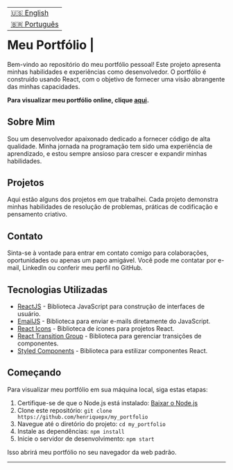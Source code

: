 <table align="right">
  <tr>
    <td>
      <a href="readme-en.md">🇺🇸 English</a>
    </td>
  </tr>
  <tr>
    <td>
      <a href="README.md">🇧🇷 Português</a>
    </td>
  </tr>
</table>

# Meu Portfólio | 

Bem-vindo ao repositório do meu portfólio pessoal! Este projeto apresenta minhas habilidades e experiências como desenvolvedor. O portfólio é construído usando React, com o objetivo de fornecer uma visão abrangente das minhas capacidades.

**Para visualizar meu portfólio online, clique [aqui](https://my-portfolio-henriquepx.vercel.app/).**

## Sobre Mim

Sou um desenvolvedor apaixonado dedicado a fornecer código de alta qualidade. Minha jornada na programação tem sido uma experiência de aprendizado, e estou sempre ansioso para crescer e expandir minhas habilidades.

## Projetos

Aqui estão alguns dos projetos em que trabalhei. Cada projeto demonstra minhas habilidades de resolução de problemas, práticas de codificação e pensamento criativo.

## Contato

Sinta-se à vontade para entrar em contato comigo para colaborações, oportunidades ou apenas um papo amigável. Você pode me contatar por e-mail, LinkedIn ou conferir meu perfil no GitHub.

## Tecnologias Utilizadas

- [ReactJS](https://reactjs.org/) - Biblioteca JavaScript para construção de interfaces de usuário.
- [EmailJS](https://www.npmjs.com/package/emailjs) - Biblioteca para enviar e-mails diretamente do JavaScript.
- [React Icons](https://react-icons.github.io/react-icons/) - Biblioteca de ícones para projetos React.
- [React Transition Group](http://reactcommunity.org/react-transition-group/) - Biblioteca para gerenciar transições de componentes.
- [Styled Components](https://styled-components.com/) - Biblioteca para estilizar componentes React.

## Começando

Para visualizar meu portfólio em sua máquina local, siga estas etapas:

1. Certifique-se de que o Node.js está instalado: [Baixar o Node.js](https://nodejs.org/)
2. Clone este repositório: `git clone https://github.com/henriquepx/my_portfolio`
3. Navegue até o diretório do projeto: `cd my_portfolio`
4. Instale as dependências: `npm install`
5. Inicie o servidor de desenvolvimento: `npm start`

Isso abrirá meu portfólio no seu navegador da web padrão.

---